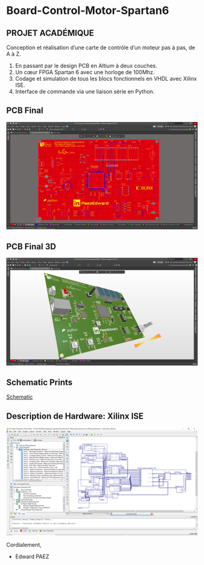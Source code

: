 # Board-Control-Motor-Spartan6
## PROJET ACADÉMIQUE 
Conception et réalisation d’une carte de contrôle d’un moteur pas à pas, de A à Z. 
1. En passant par le design PCB en Altium à deux couches.
2. Un cœur FPGA Spartan 6 avec une horloge de 100Mhz.
3. Codage et simulation de tous les blocs fonctionnels en VHDL avec Xilinx ISE.
4. Interface de commande via une liaison série en Python.

## PCB Final
![Preview](https://github.com/PaezEdward/Board-Control-Motor-Spartan6/blob/main/img/PCB_Rev1.0.png)

## PCB Final 3D
![Preview](https://github.com/PaezEdward/Board-Control-Motor-Spartan6/blob/main/img/PCB_Rev1.0_3D_02.png)

## Schematic Prints
[Schematic](https://github.com/PaezEdward/Board-Control-Motor-Spartan6/blob/main/doc/Schematic_Prints_Altium.pdf "Schematic Prints")

## Description de Hardware: Xilinx ISE
![Preview](https://github.com/PaezEdward/Board-Control-Motor-Spartan6/blob/main/img/HW_ISE_Xilinx.png)

Cordialement,
- Edward PAEZ
